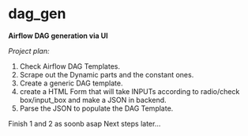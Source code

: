 # dag_gen
**Airflow DAG generation via UI**

*Project plan:*

1. Check Airflow DAG Templates.<br>
2. Scrape out the Dynamic parts and the constant ones.<br>
3. Create a generic DAG template.<br>
4. create a HTML Form that will take INPUTs according to radio/check box/input_box and make a JSON in backend.<br>
5. Parse the JSON to populate the DAG Template.<br>

Finish 1 and 2 as soonb asap
Next steps later...
